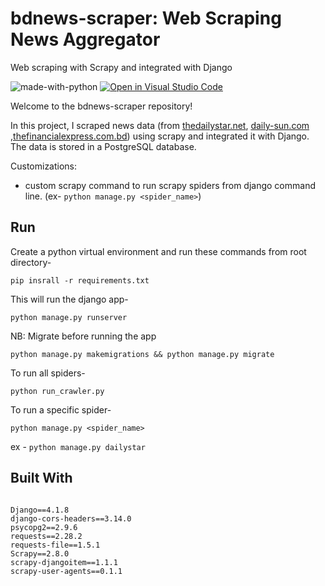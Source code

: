 # bdnews-scraper: Web Scraping News Aggregator

Web scraping with Scrapy and integrated with Django


</hr>

![made-with-python](https://img.shields.io/badge/Made%20with-Python-1f425f.svg)
[![Open in Visual Studio Code](https://img.shields.io/static/v1?logo=visualstudiocode&label=&message=Open%20in%20Visual%20Studio%20Code&labelColor=2c2c32&color=007acc&logoColor=007acc)](https://github.dev/Nayemjaman/bdnews-scraper)

</hr>

Welcome to the bdnews-scraper repository!

In this project, I scraped news data (from [thedailystar.net](https://www.thedailystar.net/), [daily-sun.com](https://www.daily-sun.com/) ,[thefinancialexpress.com.bd](https://thefinancialexpress.com.bd/)) using scrapy and integrated it with Django. The data is stored in a PostgreSQL database.

Customizations:
- custom scrapy command to run scrapy spiders from django command line. (ex- `python manage.py <spider_name>`)



## Run   

Create a python virtual environment and run these commands from root directory-
```
pip insrall -r requirements.txt
```

This will run the django app-
```
python manage.py runserver
```

NB: Migrate before running the app
```
python manage.py makemigrations && python manage.py migrate
```

To run all spiders-

```
python run_crawler.py
```

To run a specific spider-
```
python manage.py <spider_name>
```
ex - `python manage.py dailystar`



## Built With
```

Django==4.1.8
django-cors-headers==3.14.0
psycopg2==2.9.6
requests==2.28.2
requests-file==1.5.1
Scrapy==2.8.0
scrapy-djangoitem==1.1.1
scrapy-user-agents==0.1.1

```
